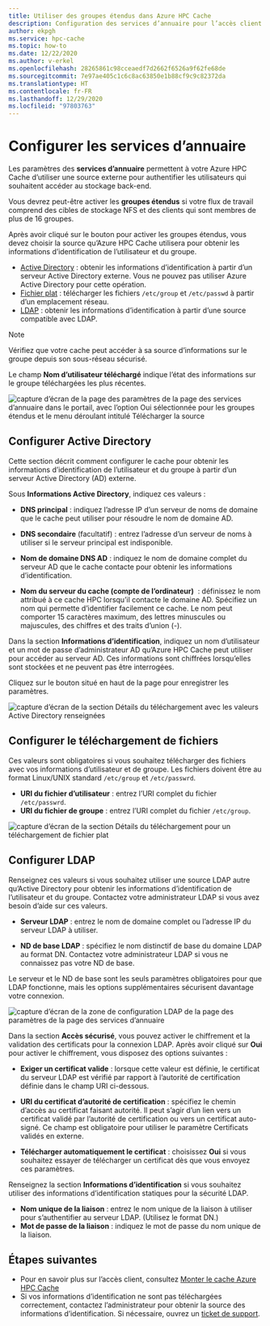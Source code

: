 ```yaml
---
title: Utiliser des groupes étendus dans Azure HPC Cache
description: Configuration des services d’annuaire pour l’accès client aux cibles de stockage dans Azure HPC Cache
author: ekpgh
ms.service: hpc-cache
ms.topic: how-to
ms.date: 12/22/2020
ms.author: v-erkel
ms.openlocfilehash: 28265861c98cceaedf7d2662f6526a9f62fe68de
ms.sourcegitcommit: 7e97ae405c1c6c8ac63850e1b88cf9c9c82372da
ms.translationtype: HT
ms.contentlocale: fr-FR
ms.lasthandoff: 12/29/2020
ms.locfileid: "97803763"
---
```

# <a name="configure-directory-services"></a>Configurer les services d’annuaire

Les paramètres des **services d’annuaire** permettent à votre Azure HPC Cache d’utiliser une source externe pour authentifier les utilisateurs qui souhaitent accéder au stockage back-end.

Vous devrez peut-être activer les **groupes étendus** si votre flux de travail comprend des cibles de stockage NFS et des clients qui sont membres de plus de 16 groupes.

Après avoir cliqué sur le bouton pour activer les groupes étendus, vous devez choisir la source qu’Azure HPC Cache utilisera pour obtenir les informations d’identification de l’utilisateur et du groupe.

* [Active Directory](#configure-active-directory) : obtenir les informations d’identification à partir d’un serveur Active Directory externe. Vous ne pouvez pas utiliser Azure Active Directory pour cette opération.
* [Fichier plat](#configure-file-download) : télécharger les fichiers `/etc/group` et `/etc/passwd` à partir d’un emplacement réseau.
* [LDAP](#configure-ldap) : obtenir les informations d’identification à partir d’une source compatible avec LDAP.

> [!NOTE]
> Vérifiez que votre cache peut accéder à sa source d’informations sur le groupe depuis son sous-réseau sécurisé.<!-- + details/examples -->

Le champ **Nom d’utilisateur téléchargé** indique l’état des informations sur le groupe téléchargées les plus récentes.

![capture d’écran de la page des paramètres de la page des services d’annuaire dans le portail, avec l’option Oui sélectionnée pour les groupes étendus et le menu déroulant intitulé Télécharger la source](media/directory-services-select-group-source.png)

## <a name="configure-active-directory"></a>Configurer Active Directory

Cette section décrit comment configurer le cache pour obtenir les informations d’identification de l’utilisateur et du groupe à partir d’un serveur Active Directory (AD) externe.

Sous **Informations Active Directory**, indiquez ces valeurs :

* **DNS principal** : indiquez l’adresse IP d’un serveur de noms de domaine que le cache peut utiliser pour résoudre le nom de domaine AD.

* **DNS secondaire** (facultatif) : entrez l’adresse d’un serveur de noms à utiliser si le serveur principal est indisponible.

* **Nom de domaine DNS AD** : indiquez le nom de domaine complet du serveur AD que le cache contacte pour obtenir les informations d’identification.

* **Nom du serveur du cache (compte de l’ordinateur)**  : définissez le nom attribué à ce cache HPC lorsqu’il contacte le domaine AD. Spécifiez un nom qui permette d’identifier facilement ce cache. Le nom peut comporter 15 caractères maximum, des lettres minuscules ou majuscules, des chiffres et des traits d’union (-).

Dans la section **Informations d’identification**, indiquez un nom d’utilisateur et un mot de passe d’administrateur AD qu’Azure HPC Cache peut utiliser pour accéder au serveur AD. Ces informations sont chiffrées lorsqu’elles sont stockées et ne peuvent pas être interrogées.

Cliquez sur le bouton situé en haut de la page pour enregistrer les paramètres.

![capture d’écran de la section Détails du téléchargement avec les valeurs Active Directory renseignées](media/group-download-details-ad.png)

## <a name="configure-file-download"></a>Configurer le téléchargement de fichiers

Ces valeurs sont obligatoires si vous souhaitez télécharger des fichiers avec vos informations d’utilisateur et de groupe. Les fichiers doivent être au format Linux/UNIX standard `/etc/group` et `/etc/passwrd`.

* **URI du fichier d’utilisateur** : entrez l’URI complet du fichier `/etc/passwrd`.
* **URI du fichier de groupe** : entrez l’URI complet du fichier `/etc/group`.

![capture d’écran de la section Détails du téléchargement pour un téléchargement de fichier plat](media/group-download-details-file.png)

## <a name="configure-ldap"></a>Configurer LDAP

Renseignez ces valeurs si vous souhaitez utiliser une source LDAP autre qu’Active Directory pour obtenir les informations d’identification de l’utilisateur et du groupe. Contactez votre administrateur LDAP si vous avez besoin d’aide sur ces valeurs.

* **Serveur LDAP** : entrez le nom de domaine complet ou l’adresse IP du serveur LDAP à utiliser. <!-- only one, not up to 3 -->

* **ND de base LDAP** : spécifiez le nom distinctif de base du domaine LDAP au format DN. Contactez votre administrateur LDAP si vous ne connaissez pas votre ND de base.

Le serveur et le ND de base sont les seuls paramètres obligatoires pour que LDAP fonctionne, mais les options supplémentaires sécurisent davantage votre connexion.

![capture d’écran de la zone de configuration LDAP de la page des paramètres de la page des services d’annuaire](media/group-download-details-ldap.png)

Dans la section **Accès sécurisé**, vous pouvez activer le chiffrement et la validation des certificats pour la connexion LDAP. Après avoir cliqué sur **Oui** pour activer le chiffrement, vous disposez des options suivantes :

* **Exiger un certificat valide** : lorsque cette valeur est définie, le certificat du serveur LDAP est vérifié par rapport à l’autorité de certification définie dans le champ URI ci-dessous.

* **URI du certificat d’autorité de certification** : spécifiez le chemin d’accès au certificat faisant autorité. Il peut s’agir d’un lien vers un certificat validé par l’autorité de certification ou vers un certificat auto-signé. Ce champ est obligatoire pour utiliser le paramètre Certificats validés en externe.

* **Télécharger automatiquement le certificat** : choisissez **Oui** si vous souhaitez essayer de télécharger un certificat dès que vous envoyez ces paramètres.

Renseignez la section **Informations d’identification** si vous souhaitez utiliser des informations d’identification statiques pour la sécurité LDAP.

* **Nom unique de la liaison** : entrez le nom unique de la liaison à utiliser pour s’authentifier au serveur LDAP. (Utilisez le format DN.)
* **Mot de passe de la liaison** : indiquez le mot de passe du nom unique de la liaison.

## <a name="next-steps"></a>Étapes suivantes

* Pour en savoir plus sur l’accès client, consultez [Monter le cache Azure HPC Cache](hpc-cache-mount.md)
* Si vos informations d’identification ne sont pas téléchargées correctement, contactez l’administrateur pour obtenir la source des informations d’identification. Si nécessaire, ouvrez un [ticket de support](hpc-cache-support-ticket.md).
